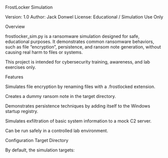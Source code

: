 FrostLocker Simulation

Version: 1.0
Author: Jack Donwel
License: Educational / Simulation Use Only

Overview

frostlocker_sim.py is a ransomware simulation designed for safe, educational purposes. It demonstrates common ransomware behaviors, such as file “encryption”, persistence, and ransom note generation, without causing real harm to files or systems.

This project is intended for cybersecurity training, awareness, and lab exercises only.

Features

Simulates file encryption by renaming files with a .frostlocked extension.

Creates a dummy ransom note in the target directory.

Demonstrates persistence techniques by adding itself to the Windows startup registry.

Simulates exfiltration of basic system information to a mock C2 server.

Can be run safely in a controlled lab environment.

Configuration
Target Directory

By default, the simulation targets:
